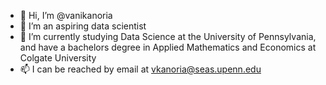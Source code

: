 - 👋 Hi, I’m @vanikanoria
- 👀 I’m an aspiring data scientist
- 🌱 I’m currently studying Data Science at the University of Pennsylvania, and have a bachelors degree in Applied Mathematics and Economics at Colgate University
- 📫 I can be reached by email at vkanoria@seas.upenn.edu
<!---
vanikanoria/vanikanoria is a ✨ special ✨ repository because its `README.md` (this file) appears on your GitHub profile.
You can click the Preview link to take a look at your changes.
--->
